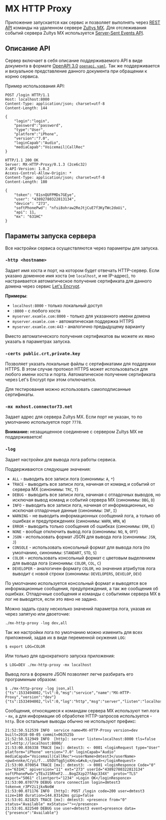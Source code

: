 # MX HTTP Proxy
Приложение запускается как сервис и позволяет выполнять через [REST API](https://en.wikipedia.org/wiki/Representational_state_transfer) команды на удаленном сервере [Zultys MX](https://www.zultys.com/zultys-cloud-services/). Для отслеживания событий сервера Zultys MX используется [Server-Sent Events API](https://developer.mozilla.org/en-US/docs/Web/API/Server-sent_events/Using_server-sent_events).

## Описание API
Сервер включает в себя описание поддерживаемого API в виде документа в формате [OpenAPI 3.0](https://github.com/OAI/OpenAPI-Specification) [`openapi.yaml`](www/openapi.yaml). Так же поддерживается и визуальное представление данного документа при обращении к корню сервиса.

Пример использования API:

```http
POST /login HTTP/1.1
Host: localhost:8000
Content-Type: application/json; charset=utf-8
Content-Length: 144

{
    "login":"login",
    "password":"password",
    "type":"User",
    "platform":"iPhone",
    "version":"7.0",
    "loginCapab":"Audio",
    "mediaCapab":"Voicemail|CallRec"
}

HTTP/1.1 200 OK
Server: MX-HTTP-Proxy/0.1.3 (2ce6c32)
X-API-Version: 1.0.2
Access-Control-Allow-Origin: *
Content-Type: application/json; charset=utf-8
Content-Length: 180

{
    "token": "81snQUFPMDs7GEye",
    "user": "43892780322813134",
    "device": "273",
    "softPhonePwd": "nfsi8ohraw2ReJtjCuE7f3KyTWc2doUi",
    "api": 11,
    "mx": "631HC"
}
```

## Параметы запуска сервера
Все настройки сервиса осуществляются через параметры для запуска.

### `-http <hostname>`
Задает имя хоста и порт, на котором будет отвечать HTTP-сервер. Если указано доменное имя хоста (не `localhost`, и не IP-адрес), то настраивается автоматическое получение сертификата для данного домена через сервис [Let's Encrypt](https://letsencrypt.org).

**Примеры**:
- `localhost:8000` - только локальный доступ
- `:8000` - с любого хоста
- `myserver.examle.com:8000` - только для указанного имени домена
- `myserver.examle.com` - автоматическая поддержка HTTPS
- `myserver.examle.com:443` - аналогично предыдущему варианту

Вместо автоматического получения сертификатов вы можете их явно указать в параметрах запуска.

### `-certs public.crt,private.key`
Позволяет указать локальные файлы с сертификатами для поддержки HTTPS. В этом случае протокол HTTPS может использоваться для любого имени хоста и порта. Автоматическое получение сертификата через Let's Encrypt при этом отключается.

Для тестирования можно использовать самоподписанные сертификаты.

### `-mx mxhost.connector73.net`
Задает адрес для сервера Zultys MX. Если порт не указан, то по умолчанию используется порт `7778`.

**Внимание:** незащищенное соединение с сервером Zultys MX не поддерживается!

### `-log`

Задает настройки для вывода лога работы сервиса.

Поддерживаются следующие значения:

- `ALL` - выводить все записи лога (синонимы: `A`, `*`)
- `TRACE` - выводить все записи лога, начиная от команд и событий от сервера MX (синонимы: `TRC`, `T`)
- `DEBUG` - выводить все записи лога, начиная с отладочных выводов, но исключая вывод команд и событий сервера MX (синонимы: `DBG`, `D`)
- `INFO` - выводить все записи лога, начиная от информационных, но исключая отладочные данные (синонимы: `INF`, `I`)
- `WARNING` - не выводить информационных сообщений лога, а только об ошибках и предупреждениях (синонимы: `WARN`, `WRN`, `W`)
- `ERROR` - выводить только сообщения об ошибках (синонимы: `ERR`, `E`)
- `NONE` - вообще отключить вывод лога (синонимы: `NO`, `N`, `OFF`)
- `JSON` - использовать формат JSON для вывода лога (синонимы: `JSN`, `J`)
- `CONSOLE` - использовать консольный формат для вывода лога (по умолчанию, синонимы: `STANDART`, `STD`, `S`)
- `COLOR` - использовать консольный формат с цветовым выделением для вывода лога (синонимы: `COLOR`, `COL`, `C`)
- `DEVELOPER` - аналогичен формату `COLOR`, но значения атрибутов лога выводит с новой строки (синонимы: `DEVELOPERS`, `DEVELOP`, `DEV`)

По умолчанию используется консольный формат и выводятся все информационные сообщения, предупреждения, а так же сообщения об ошибках. Отладочные сообщения и команды с событиями сервера MX в лог не выводятся, если это явно не задано.

Можно задать сразу несколько значений параметра лога, указав их через запятую или двоеточие:

    ./mx-http-proxy -log dev,all

Так же настройки лога по умолчанию можно изменить для всех приложений, задав их в виде переменной окужения `LOG`:

    $ export LOG=COLOR

Или только для однократного запуска приложения:

    $ LOG=DEV ./mx-http-proxy -mx localhost

Вывод лога в формате JSON позволяет легче разбирать его программным образом:

    $ ./mx-http-proxy -log json,all
    {"ts":1533494002,"lvl":0,"msg":"service","name":"MX-HTTP-Proxy","version":"dev"}
    {"ts":1533494002,"lvl":0,"log":"http","msg":"server","listen":"localhost:8000","tls":false,"url":"http://localhost:8000/"}

Сообщения, относящиеся к командам сервера MX используют тип лога - `mx`, а для информации об обработке HTTP-запросов используется - `http`. Все остальные выводы обычно не используют префикс:

    21:52:50.512539 INFO  service name=MX-HTTP-Proxy version=dev built=2018-08-05 commit=063525b
    21:52:50.512949 INFO  [http]: server listen=localhost:8000 tls=false url=http://localhost:8000/
    21:53:00.036338 TRACE [mx]: dmtest3: <- 0001 <loginRequest type="User" platform="iPhone" version="7.0" loginCapab="Audio" mediaCapab="Voicemail|CallRec"><userName>dmtest3</userName><pwd>nnke/C/yi/f...U5OVTqg5joXHc=&#xA;</pwd></loginRequest>
    21:53:00.070054 TRACE [mx]: dmtest3: -> 0001 <loginResponce Code="0" sn="631HC" apiversion="11" ext="273" userId="43892780322813134" softPhonePwd="yTEuJ15RheF2...BogZXzp27fAqc334X"  proto="TLS" mxport="5061" clientport="1234" >Login OK</loginResponce>
    21:53:00.070779 DEBUG store connection login=dmtest3 token=m_r3PY2i1jkxNo6W
    21:53:00.071176 INFO  [http]: POST /login code=200 user=dmtest3 size=180 duration=144.83142ms gzip=false
    21:53:01.821825 TRACE [mx]: dmtest3: <presence from="0" status="Available" mxStatus=""></presence>
    21:53:01.822540 DEBUG sse user=dmtest3 event=presence data={"presence":"Available"}